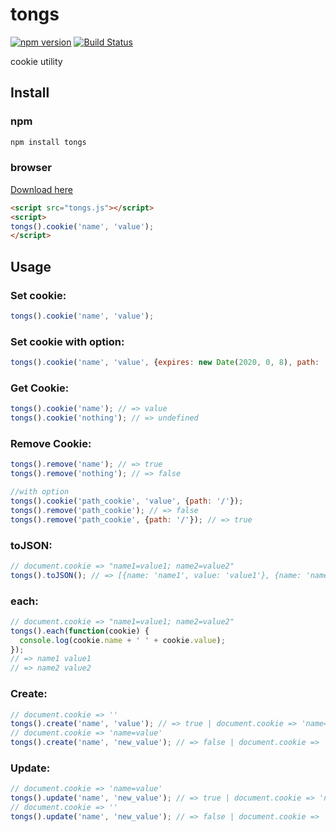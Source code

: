 tongs
=====

[![npm version](https://badge.fury.io/js/tongs.svg)](http://badge.fury.io/js/tongs)
[![Build Status](https://travis-ci.org/niwaringo/tongs.svg?branch=master)](https://travis-ci.org/niwaringo/tongs)

cookie utility

Install
-------

### npm

```javascript
npm install tongs
```

### browser

[Download here](https://raw.githubusercontent.com/niwaringo/tongs/master/dist/tongs.js)

```html
<script src="tongs.js"></script>
<script>
tongs().cookie('name', 'value');
</script>
```

Usage
-----

### Set cookie:

```javascript
tongs().cookie('name', 'value');
```

### Set cookie with option:

```javascript
tongs().cookie('name', 'value', {expires: new Date(2020, 0, 8), path: '/'});
```

### Get Cookie:

```javascript
tongs().cookie('name'); // => value
tongs().cookie('nothing'); // => undefined
```

### Remove Cookie:

```javascript
tongs().remove('name'); // => true
tongs().remove('nothing'); // => false

//with option
tongs().cookie('path_cookie', 'value', {path: '/'});
tongs().remove('path_cookie'); // => false
tongs().remove('path_cookie', {path: '/'}); // => true
```

### toJSON:

```javascript
// document.cookie => "name1=value1; name2=value2"
tongs().toJSON(); // => [{name: 'name1', value: 'value1'}, {name: 'name2', value: 'value2'}]
```

### each:

```javascript
// document.cookie => "name1=value1; name2=value2"
tongs().each(function(cookie) {
  console.log(cookie.name + ' ' + cookie.value);
});
// => name1 value1
// => name2 value2
```

### Create:

```javascript
// document.cookie => ''
tongs().create('name', 'value'); // => true | document.cookie => 'name=value'
// document.cookie => 'name=value'
tongs().create('name', 'new_value'); // => false | document.cookie => 'name=value'
```

### Update:

```javascript
// document.cookie => 'name=value'
tongs().update('name', 'new_value'); // => true | document.cookie => 'name=new_value'
// document.cookie => ''
tongs().update('name', 'new_value'); // => false | document.cookie => ''
```
